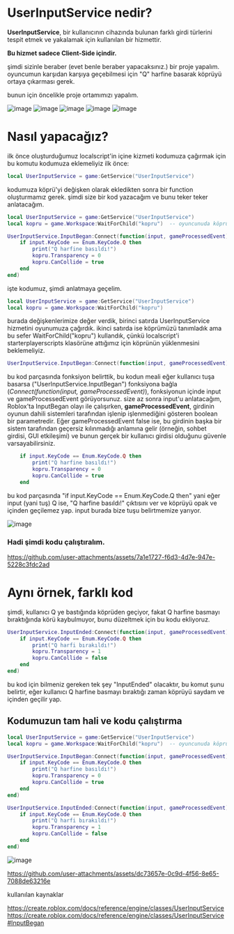 # UserInputService nedir?

**UserInputService**, bir kullanıcının cihazında bulunan farklı girdi türlerini tespit etmek ve yakalamak için kullanılan bir hizmettir.

**Bu hizmet sadece Client-Side içindir.**

şimdi sizinle beraber (evet benle beraber yapacaksınız.) bir proje yapalım. oyuncumun karşıdan karşıya geçebilmesi için "Q" harfine basarak köprüyü ortaya çıkarması gerek.

bunun için öncelikle proje ortamımızı yapalım.

![image](https://github.com/user-attachments/assets/6ff6011b-2a98-4efe-b687-722d85d832c0)
![image](https://github.com/user-attachments/assets/2e538758-c89d-481e-bc6f-0d050d16abbb)
![image](https://github.com/user-attachments/assets/71f6b9a1-f09e-43a1-907e-bba4d40db5d6)
![image](https://github.com/user-attachments/assets/dd85cac0-455f-472f-bfbb-b77386b0861c)
![image](https://github.com/user-attachments/assets/b6a1db8d-7a1d-4d4d-92d6-9e8dc2bc572d)

# Nasıl yapacağız?

ilk önce oluşturduğumuz localscript'in içine kizmeti kodumuza çağırmak için bu komutu kodumuza eklemeliyiz ilk önce:
```lua
local UserInputService = game:GetService("UserInputService")
```

kodumuza köprü'yi değişken olarak ekledikten sonra bir function oluşturmamız gerek.
şimdi size bir kod yazacağım ve bunu teker teker anlatacağım.

```lua
local UserInputService = game:GetService("UserInputService")
local kopru = game.Workspace:WaitForChild("kopru")  -- oyuncunuda köprü yüklenene kadar bekliyor.

UserInputService.InputBegan:Connect(function(input, gameProcessedEvent)
	if input.KeyCode == Enum.KeyCode.Q then
		print("Q harfine basıldı!")
		kopru.Transparency = 0
		kopru.CanCollide = true
	end
end)
```
işte kodumuz, şimdi anlatmaya geçelim.

```lua
local UserInputService = game:GetService("UserInputService")
local kopru = game.Workspace:WaitForChild("kopru")
```
burada değişkenlerimize değer verdik, birinci satırda UserInputService hizmetini oyunumuza çağırdık.
ikinci satırda ise köprümüzü tanımladık ama bu sefer WaitForChild("kopru") kullandık, çünkü localscript'i starterplayerscripts klasörüne attığımız için köprünün yüklenmesini beklemeliyiz.

```lua
UserInputService.InputBegan:Connect(function(input, gameProcessedEvent)
```
bu kod parçasında fonksiyon belirttik, bu kodun meali eğer kullanıcı tuşa basarsa ("UserInputService.InputBegan") fonksiyona bağla (*Connect(function(input, gameProcessedEvent)*), fonksiyonun içinde input ve gameProcessedEvent görüyorsunuz. size az sonra input'u anlatacağım, Roblox'ta InputBegan olayı ile çalışırken, **gameProcessedEvent**, girdinin oyunun dahili sistemleri tarafından işlenip işlenmediğini gösteren boolean bir parametredir. Eğer gameProcessedEvent false ise, bu girdinin başka bir sistem tarafından geçersiz kılınmadığı anlamına gelir (örneğin, sohbet girdisi, GUI etkileşimi) ve bunun gerçek bir kullanıcı girdisi olduğunu güvenle varsayabilirsiniz.

```lua
	if input.KeyCode == Enum.KeyCode.Q then
		print("Q harfine basıldı!")
		kopru.Transparency = 0
		kopru.CanCollide = true
	end
```
bu kod parçasında "if input.KeyCode == Enum.KeyCode.Q then" yani eğer input (yani tuş) Q ise, "Q harfine basıldı!" çıktısını ver ve köprüyü opak ve içinden geçilemez yap.
input burada bize tuşu belirtmemize yarıyor.

![image](https://github.com/user-attachments/assets/c82146ad-bdc8-433f-890e-43c3eac491b2)

### Hadi şimdi kodu çalıştıralım.

https://github.com/user-attachments/assets/7a1e1727-f6d3-4d7e-947e-5228c3fdc2ad

# Aynı örnek, farklı kod

şimdi, kullanıcı Q ye bastığında köprüden geçiyor, fakat Q harfine basmayı bıraktığında körü kaybulmuyor, bunu düzeltmek için bu kodu ekliyoruz.

```lua
UserInputService.InputEnded:Connect(function(input, gameProcessedEvent)
	if input.KeyCode == Enum.KeyCode.Q then
		print("Q harfi bırakıldı!")
		kopru.Transparency = 1
		kopru.CanCollide = false
	end
end)
```
bu kod için bilmeniz gereken tek şey "InputEnded" olacaktır, bu komut şunu belirtir, eğer kullanıcı Q harfine basmayı bıraktığı zaman köprüyü saydam ve içinden geçilir yap.

## Kodumuzun tam hali ve kodu çalıştırma

```lua
local UserInputService = game:GetService("UserInputService")
local kopru = game.Workspace:WaitForChild("kopru")  -- oyuncunuda köprü yüklenene kadar bekliyor.

UserInputService.InputBegan:Connect(function(input, gameProcessedEvent) -- Q harfine basılırsa olacak şeyler
	if input.KeyCode == Enum.KeyCode.Q then
		print("Q harfine basıldı!")
		kopru.Transparency = 0
		kopru.CanCollide = true
	end
end)

UserInputService.InputEnded:Connect(function(input, gameProcessedEvent) -- Q harfi bırakılırsa olacak şeyler
	if input.KeyCode == Enum.KeyCode.Q then
		print("Q harfi bırakıldı!")
		kopru.Transparency = 1
		kopru.CanCollide = false
	end
end)
```

![image](https://github.com/user-attachments/assets/12cffdcc-76c9-41c2-837c-2952aa14d12d)

https://github.com/user-attachments/assets/dc73657e-0c9d-4f56-8e65-7088de63216e

kullanılan kaynaklar

https://create.roblox.com/docs/reference/engine/classes/UserInputService
https://create.roblox.com/docs/reference/engine/classes/UserInputService#InputBegan
